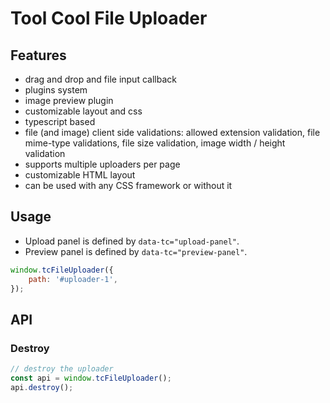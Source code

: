 # Tool Cool File Uploader

## Features
- drag and drop and file input callback
- plugins system
- image preview plugin
- customizable layout and css
- typescript based
- file (and image) client side validations: allowed extension validation, file mime-type validations, file size validation, image width / height validation
- supports multiple uploaders per page
- customizable HTML layout
- can be used with any CSS framework or without it

## Usage
- Upload panel is defined by `data-tc="upload-panel"`.
- Preview panel is defined by `data-tc="preview-panel"`.

```js
window.tcFileUploader({
    path: '#uploader-1',
});
```

## API

### Destroy
```js
// destroy the uploader
const api = window.tcFileUploader();
api.destroy();
```